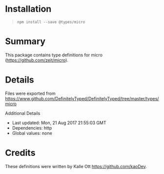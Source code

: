 # Installation
> `npm install --save @types/micro`

# Summary
This package contains type definitions for micro (https://github.com/zeit/micro).

# Details
Files were exported from https://www.github.com/DefinitelyTyped/DefinitelyTyped/tree/master/types/micro

Additional Details
 * Last updated: Mon, 21 Aug 2017 21:55:03 GMT
 * Dependencies: http
 * Global values: none

# Credits
These definitions were written by Kalle Ott <https://github.com/kaoDev>.
